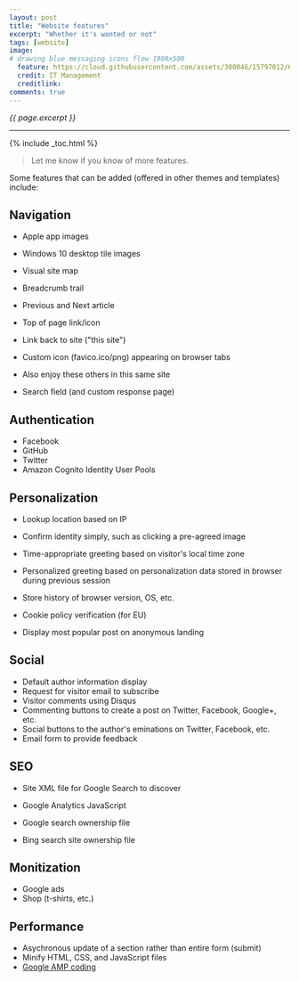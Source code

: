 ```yaml
---
layout: post
title: "Website features"
excerpt: "Whether it's wanted or not"
tags: [website]
image:
# drawing blue messaging icons flow 1900x500
  feature: https://cloud.githubusercontent.com/assets/300046/15797012/6c3aa21a-29c7-11e6-8fbd-ef15a86df580.jpg
  credit: IT Management
  creditlink: 
comments: true
---
```

<i>{{ page.excerpt }}</i>
<hr />

{% include _toc.html %}

> Let me know if you know of more features.

Some features that can be added (offered in other themes and templates) include:

## Navigation

* Apple app images
* Windows 10 desktop tile images

* Visual site map
* Breadcrumb trail

* Previous and Next article
* Top of page link/icon
* Link back to site ("this site")

* Custom icon (favico.ico/png) appearing on browser tabs
* Also enjoy these others in this same site

* Search field (and custom response page)

## Authentication #

* Facebook
* GitHub
* Twitter
* Amazon Cognito Identity User Pools

## Personalization

* Lookup location based on IP
* Confirm identity simply, such as clicking a pre-agreed image
* Time-appropriate greeting based on visitor's local time zone
* Personalized greeting based on personalization data stored in browser during previous session
* Store history of browser version, OS, etc.

* Cookie policy verification (for EU)
* Display most popular post on anonymous landing

## Social

* Default author information display
* Request for visitor email to subscribe
* Visitor comments using Disqus
* Commenting buttons to create a post on Twitter, Facebook, Google+, etc.
* Social buttons to the author's eminations on Twitter, Facebook, etc.
* Email form to provide feedback

## SEO

* Site XML file for Google Search to discover
* Google Analytics JavaScript

* Google search ownership file
* Bing search site ownership file

## Monitization

* Google ads
* Shop (t-shirts, etc.)

## Performance

* Asychronous update of a section rather than entire form (submit)
* Minify HTML, CSS, and JavaScript files
* [Google AMP coding](/accelerated-mobile-pages/)
